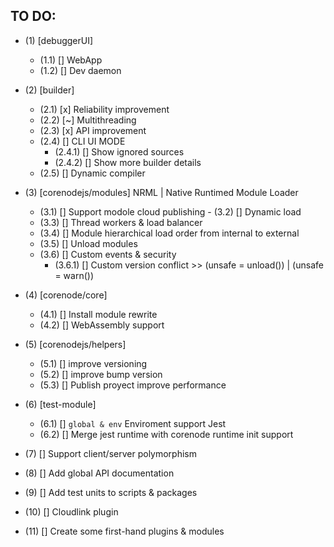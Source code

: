 ## TO DO:

- (1) [debuggerUI]
    - (1.1) [] WebApp
    - (1.2) [] Dev daemon

- (2) [builder]
    - (2.1) [x] Reliability improvement
    - (2.2) [~] Multithreading
    - (2.3) [x] API improvement
    - (2.4) [] CLI UI MODE
      - (2.4.1) [] Show ignored sources
      - (2.4.2) [] Show more builder details
    - (2.5) [] Dynamic compiler

- (3) [corenodejs/modules] NRML | Native Runtimed Module Loader
    - (3.1) [] Support modole cloud publishing
    - (3.2) [] Dynamic load
    - (3.3) [] Thread workers & load balancer
    - (3.4) [] Module hierarchical load order from internal to external
    - (3.5) [] Unload modules
    - (3.6) [] Custom events & security
      - (3.6.1) [] Custom version conflict >> (unsafe = unload()) | (unsafe = warn())

- (4) [corenode/core]
  - (4.1) [] Install module rewrite
  - (4.2) [] WebAssembly support

- (5) [corenodejs/helpers]
  - (5.1) [] improve versioning
  - (5.2) [] improve bump version
  - (5.3) [] Publish proyect improve performance

- (6) [test-module]
  - (6.1) [] `global & env` Enviroment support Jest
  - (6.2) [] Merge jest runtime with corenode runtime init support

- (7) [] Support client/server polymorphism

- (8) [] Add global API documentation
- (9) [] Add test units to scripts & packages

- (10) [] Cloudlink plugin
- (11) [] Create some first-hand plugins & modules